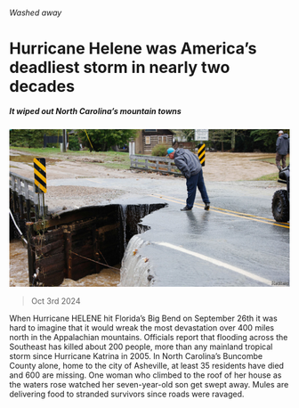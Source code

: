 ###### Washed away

# Hurricane Helene was America’s deadliest storm in nearly two decades 

##### It wiped out North Carolina’s mountain towns 

![image](images/20241005_USP003.jpg) 

> Oct 3rd 2024 

When Hurricane HELENE hit Florida’s Big Bend on September 26th it was hard to imagine that it would wreak the most devastation over 400 miles north in the Appalachian mountains. Officials report that flooding across the Southeast has killed about 200 people, more than any mainland tropical storm since Hurricane Katrina in 2005. In North Carolina’s Buncombe County alone, home to the city of Asheville, at least 35 residents have died and 600 are missing. One woman who climbed to the roof of her house as the waters rose watched her seven-year-old son get swept away. Mules are delivering food to stranded survivors since roads were ravaged. 

